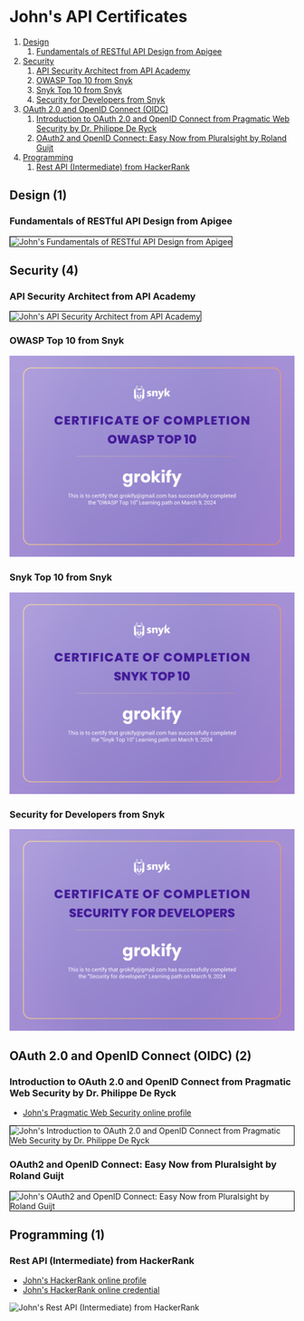 # John's API Certificates
1. [Design](#design-1)
    1. [Fundamentals of RESTful API Design from Apigee](#fundamentals-of-restful-api-design-from-apigee)
1. [Security](#security-4)
    1. [API Security Architect from API Academy](#api-security-architect-from-api-academy)
    1. [OWASP Top 10 from Snyk](#owasp-top-10-from-snyk)
    1. [Snyk Top 10 from Snyk](#snyk-top-10-from-snyk)
    1. [Security for Developers from Snyk](#security-for-developers-from-snyk)
1. [OAuth 2.0 and OpenID Connect (OIDC)](#oauth-20-and-openid-connect-oidc-2)
    1. [Introduction to OAuth 2.0 and OpenID Connect from Pragmatic Web Security by Dr. Philippe De Ryck](#introduction-to-oauth-20-and-openid-connect-from-pragmatic-web-security-by-dr-philippe-de-ryck)
    1. [OAuth2 and OpenID Connect: Easy Now from Pluralsight by Roland Guijt](#oauth2-and-openid-connect-easy-now-from-pluralsight-by-roland-guijt)
1. [Programming](#programming-1)
    1. [Rest API (Intermediate) from HackerRank](#rest-api-intermediate-from-hackerrank)
## Design (1)
### Fundamentals of RESTful API Design from Apigee

<img src="../cert_rest_apigee_fundamentals-of-restful-api-design_2015-03-08.png" alt="John's Fundamentals of RESTful API Design from Apigee" style="border:1px solid #000000" />

## Security (4)
### API Security Architect from API Academy

<img src="../cert_api_api-security-architect_apiacademy_2024-01-31.png" alt="John's API Security Architect from API Academy" style="border:1px solid #000000" />

### OWASP Top 10 from Snyk

![John's OWASP Top 10 from Snyk](cert_security_owaasp-top-10_snyk_2024-03-09.png)

### Snyk Top 10 from Snyk

![John's Snyk Top 10 from Snyk](cert_security_snyk-top-10_snyk_2024-03-09.png)

### Security for Developers from Snyk

![John's Security for Developers from Snyk](cert_security_security-for-developers_snyk_2024-03-09.png)

## OAuth 2.0 and OpenID Connect (OIDC) (2)
### Introduction to OAuth 2.0 and OpenID Connect from Pragmatic Web Security by Dr. Philippe De Ryck
* [John's Pragmatic Web Security online profile](https://courses.pragmaticwebsecurity.com/certificates/ismezbjb1w)

<img src="../cert_security_intro-to-oauth2-and-openid-connect-oidc_pragmaticwebsecurity_cert-ismezbjb1w_2024-03-24.png" alt="John's Introduction to OAuth 2.0 and OpenID Connect from Pragmatic Web Security by Dr. Philippe De Ryck" style="border:1px solid #000000" />

### OAuth2 and OpenID Connect: Easy Now from Pluralsight by Roland Guijt

<img src="../cert_security_oauth2-and-openid-connect-easy-now_pluralsight_2024-03-27.png" alt="John's OAuth2 and OpenID Connect: Easy Now from Pluralsight by Roland Guijt" style="border:1px solid #000000" />

## Programming (1)
### Rest API (Intermediate) from HackerRank
* [John's HackerRank online profile](https://www.hackerrank.com/profile/grokify)
* [John's HackerRank online credential](https://www.hackerrank.com/certificates/4c5d7cc60c64)

![John's Rest API (Intermediate) from HackerRank](cert_programming_rest-api_hackerrank_rest-api-intermediate_2023-07-08.png)

